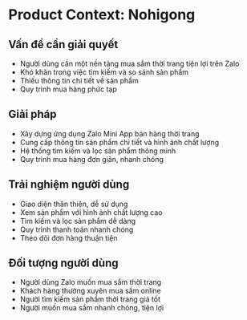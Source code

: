 # Product Context: Nohigong

## Vấn đề cần giải quyết
- Người dùng cần một nền tảng mua sắm thời trang tiện lợi trên Zalo
- Khó khăn trong việc tìm kiếm và so sánh sản phẩm
- Thiếu thông tin chi tiết về sản phẩm
- Quy trình mua hàng phức tạp

## Giải pháp
- Xây dựng ứng dụng Zalo Mini App bán hàng thời trang
- Cung cấp thông tin sản phẩm chi tiết và hình ảnh chất lượng
- Hệ thống tìm kiếm và lọc sản phẩm thông minh
- Quy trình mua hàng đơn giản, nhanh chóng

## Trải nghiệm người dùng
- Giao diện thân thiện, dễ sử dụng
- Xem sản phẩm với hình ảnh chất lượng cao
- Tìm kiếm và lọc sản phẩm dễ dàng
- Quy trình thanh toán nhanh chóng
- Theo dõi đơn hàng thuận tiện

## Đối tượng người dùng
- Người dùng Zalo muốn mua sắm thời trang
- Khách hàng thường xuyên mua sắm online
- Người tìm kiếm sản phẩm thời trang giá tốt
- Người muốn mua sắm nhanh chóng, tiện lợi 